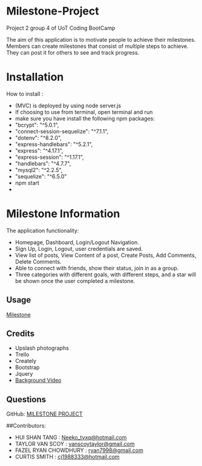 # Milestone-Project
Project 2 group 4 of UoT Coding BootCamp

The aim of this application is to motivate people to achieve their milestones. Members can create milestones that consist of multiple steps to achieve. They can post it for others to see and track progress. 

# Installation

How to install :
- (MVC) is deployed by using node server.js
- If choosing to use from terminal, open terminal and run 
- make sure you have install the following npm packages:
- "bcrypt": "^5.0.1",
- "connect-session-sequelize": "^7.1.1",
- "dotenv": "^8.2.0",
- "express-handlebars": "^5.2.1",
- "express": "^4.17.1",
- "express-session": "^1.17.1",
- "handlebars": "^4.7.7",
- "mysql2": "^2.2.5",
- "sequelize": "^6.5.0"
- npm start
-
# Milestone Information
The application functionality:
- Homepage, Dashboard, Login/Logout Navigation.
- Sign Up, Login, Logout, user credentials are saved.
- View list of posts, View Content of a post, Create Posts, Add Comments, Delete Comments.
- Able to connect with friends, show their status, join in as a group.
- Three categories with different goals, with different steps, and a star will be shown once the user completed a milestone.

## Usage
[Milestone](https://milestone-goals.herokuapp.com)

## Credits

- Upslash photographs
- Trello
- Creately
- Bootstrap
- Jquery
- [Background Video](https://www.youtube.com/watch?v=TFO9hBtLVec&t=14s) 

## Questions

GitHub: [MILESTONE PROJECT](https://github.com/proj2gr4/Milestone-Project)

##Contributors:
- HUI SHAN TANG : Neeko_tvxq@hotmail.com
- TAYLOR VAN SCOY : vanscoytaylor@gmail.com
- FAZEL RYAN CHOWDHURY : ryan7998@gmail.com
- CURTIS SMITH : cj1988333@hotmail.com


